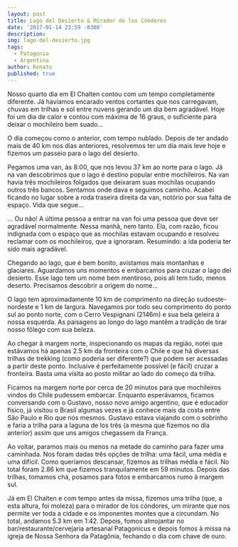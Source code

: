 ```yaml
---
layout: post
title: Lago del Desierto & Mirador de los Cóndores
date: '2017-01-14 23:59 -0300'
description: 
img: lago-del-desierto.jpg
tags:
  - Patagonia
  - Argentina
author: Renato
published: true
---
```


Nosso quarto dia em El Chalten contou com um tempo completamente diferente. Já
havíamos encarado ventos cortantes que nos carregavam, chuvas em trilhas e sol
entre nuvens gerando um dia bem agradável. Hoje foi um dia de calor e contou
com máxima de 16 graus, o suficiente para deixar o mochileiro bem suado...

O dia começou como o anterior, com tempo nublado. Depois de ter andado mais de
40 km nos dias anteriores, resolvemos ter um dia mais leve hoje e fizemos um
passeio para o lago del desierto.

Pegamos uma van, às 8:00, que nos levou 37 km ao norte para o lago. Já na van
descobrimos que o lago é destino popular entre mochileiros. Na van havia três
mochileiros folgados que deixaram suas mochilas ocupando outros três bancos.
Sentamos onde dava e seguimos caminho. Acabei ficando no lugar sobre a roda
traseira direita da van, notório por sua falta de espaço. Vida que segue...

... Ou não! A última pessoa a entrar na van foi uma pessoa que deve ser
agradável normalmente. Nessa manhã, nem tanto. Ela, com razão, ficou indignada
com o espaço que as mochilas estavam ocupando e resolveu reclamar com os
mochileiros, que a ignoraram. Resumindo: a ida poderia ter sido mais agradável. 

Chegando ao lago, que é bem bonito, avistamos mais montanhas e glaciares.
Aguardamos uns momentos e embarcamos para cruzar o lago del desierto. Esse lago
tem um nome bem mentiroso, pois ali tem tudo, menos deserto. Precisamos
descobrir a origem do nome...

O lago tem aproximadamente 10 km de comprimento na direção sudoeste-nordeste
e 1 km de largura. Navegamos por todo seu comprimento do ponto sul ao ponto
norte, com o Cerro Vespignani (2146m) e sua bela geleira à nossa esquerda. As
paisagens ao longo do lago mantêm a tradição de tirar nosso fôlego com sua
beleza.

Ao chegar à margem norte, inspecionando os mapas da região, notei que estávamos
há apenas 2.5 km da fronteira com o Chile e que há diversas trilhas de trekking
(como poderia ser diferente?) que podem ser acessadas a partir deste ponto.
Inclusive é perfeitamente possível (e fácil) cruzar a fronteira. Basta uma
visita ao posto militar ao lado do começo da trilha.

Ficamos na margem norte por cerca de 20 minutos para que mochileiros vindos do
Chile pudessem embarcar. Enquanto esperávamos, ficamos conversando com
o Gustavo, nosso novo amigo argentino, que é educador físico, já visitou
o Brasil algumas vezes e já conhece mais da costa entre São Paulo e Rio que nós
mesmos. Gustavo estava viajando com o sobrinho e faria a trilha para a laguna
de los três (a mesma que fizemos no dia anterior) assim que uns amigos
chegassem da França. 

Ao voltar, paramos mais ou menos na metade do caminho para fazer uma caminhada.
Nos foram dadas três opções de trilha: uma fácil, uma média e uma difícil. Como
queríamos descansar, fizemos as trilhas média e fácil. No total foram 2.86 km
que fizemos tranquilamente em 59 minutos. Depois das trilhas, tomamos chá,
posamos para fotos e embarcamos rumo à margem sul.

Já em El Chalten e com tempo antes da missa, fizemos uma trilha (que, a esta
altura, foi moleza) para o mirador de los cóndores, um mirante que nos permite
ver toda a cidade e os imponentes montes que  a circundam. No total, andamos
5.3 km em 1:42. Depois, fomos almojantar no bar/restaurante/cervejaria
artesanal Patagonicus e depois fomos à missa na igreja de Nossa Senhora da
Patagônia, fechando o dia com chave de ouro.
